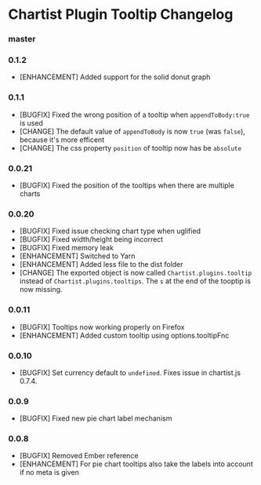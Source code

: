# Chartist Plugin Tooltip Changelog

### master

### 0.1.2

* [ENHANCEMENT] Added support for the solid donut graph

### 0.1.1

* [BUGFIX] Fixed the wrong position of a tooltip when `appendToBody:true` is used
* [CHANGE] The default value of `appendToBody` is now `true` (was `false`), because it's more efficent
* [CHANGE] The css property `position` of tooltip now has be `absolute`

### 0.0.21
* [BUGFIX] Fixed the position of the tooltips when there are multiple charts

### 0.0.20
* [BUGFIX] Fixed issue checking chart type when uglified
* [BUGFIX] Fixed width/height being incorrect
* [BUGFIX] Fixed memory leak
* [ENHANCEMENT] Switched to Yarn
* [ENHANCEMENT] Added less file to the dist folder
* [CHANGE] The exported object is now called `Chartist.plugins.tooltip` instead of `Chartist.plugins.tooltips`. 
The `s` at the end of the tooptip is now missing.

### 0.0.11
* [BUGFIX] Tooltips now working properly on Firefox
* [ENHANCEMENT] Added custom tooltip using options.tooltipFnc

### 0.0.10
* [BUGFIX] Set currency default to `undefined`. Fixes issue in chartist.js 0.7.4.

### 0.0.9
* [BUGFIX] Fixed new pie chart label mechanism

### 0.0.8
* [BUGFIX] Removed Ember reference
* [ENHANCEMENT] For pie chart tooltips also take the labels into account if no meta is given
